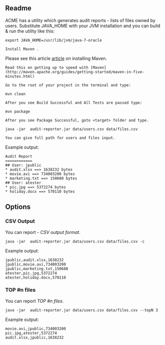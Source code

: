 
Readme
------

ACME has a utility which generates audit reports - lists of files owned by
users. Substitute JAVA_HOME with your JVM installation and you can build & run
the utility like this:
    
    export JAVA_HOME=/usr/lib/jvm/java-7-oracle
    
    Install Maven .

Please see this article [article](http://www.mkyong.com/maven/how-to-install-maven-in-windows/) on installing Maven.

	Read this on getting up to speed with [Maven](http://maven.apache.org/guides/getting-started/maven-in-five-minutes.html)

    Go to the root of your project in the terminal and type:

    mvn clean
    
    After you see Build Successful and All Tests are passed type:
    
    mvn package
    
    After you see Package Successful, goto <target> folder and type. 

	java -jar  audit-reporter.jar data/users.csv data/files.csv
	
	You can give full path for users and files input.

Example output:

	Audit Report
	============
	## User: jpublic
	* audit.xlsx ==> 1638232 bytes
	* movie.avi ==> 734003200 bytes
	* marketing.txt ==> 150680 bytes
	## User: atester
	* pic.jpg ==> 5372274 bytes
	* holiday.docx ==> 570110 bytes


Options
---------

### CSV Output
You can report - *CSV output format*.
    
    java -jar  audit-reporter.jar data/users.csv data/files.csv -c

Example output:

	jpublic,audit.xlsx,1638232
	jpublic,movie.avi,734003200
	jpublic,marketing.txt,150680
	atester,pic.jpg,5372274
	atester,holiday.docx,570110


### TOP #n files
You can report *TOP #n files*.

    java -jar  audit-reporter.jar data/users.csv data/files.csv --topN 3

Example output:

	movie.avi,jpublic,734003200
    pic.jpg,atester,5372274
    audit.xlsx,jpublic,1638232

